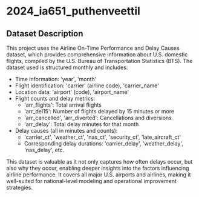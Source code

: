 # 2024_ia651_puthenveettil

## Dataset Description
This project uses the Airline On-Time Performance and Delay Causes dataset, which provides comprehensive information about U.S. domestic flights, compiled by the U.S. Bureau of Transportation Statistics (BTS).
The dataset used is structured monthly and includes:
- Time information: 'year', 'month'
- Flight identification: 'carrier' (airline code), 'carrier_name'
- Location data: 'airport' (code), 'airport_name'
- Flight counts and delay metrics:
    - 'arr_flights': Total arrival flights
    - 'arr_del15': Number of flights delayed by 15 minutes or more
    - 'arr_cancelled', 'arr_diverted': Cancellations and diversions
    - 'arr_delay': Total delay minutes for that month
- Delay causes (all in minutes and counts):
    - 'carrier_ct', 'weather_ct', 'nas_ct', 'security_ct', 'late_aircraft_ct'
    - Corresponding delay durations: 'carrier_delay', 'weather_delay', 'nas_delay', etc.

This dataset is valuable as it not only captures how often delays occur, but also why they occur, enabling deeper insights into the factors influencing airline performance. It covers all major U.S. airports and airlines, making it well-suited for national-level modeling and operational improvement strategies.

